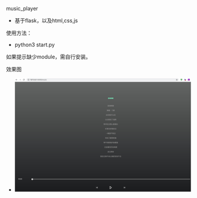 music_player
- 基于flask，以及html,css,js

使用方法：
- python3 start.py

如果提示缺少module，需自行安装。

效果图
- ![](https://github.com/fusu192/music_player/blob/master/static/img/%E7%A4%BA%E4%BE%8B%E5%9B%BE.jpg)
